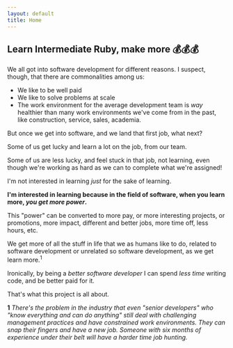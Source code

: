 ```yaml
---
layout: default
title: Home
---
```


## Learn Intermediate Ruby, make more 💰💰💰

We all got into software development for different reasons. I suspect, though, that there are commonalities among us:

- We like to be well paid
- We like to solve problems at scale
- The work environment for the average development team is _way_ healthier than many work environments we've come from in the past, like construction, service, sales, academia. 

But once we get into software, and we land that first job, what next? 

Some of us get lucky and learn a lot on the job, from our team. 

Some of us are less lucky, and feel stuck in that job, not learning, even though we're working as hard as we can to complete what we're assigned!

I'm not interested in learning _just_ for the sake of learning. 

**I'm interested in learning because in the field of software, when you learn more, _you get more power_.**

This "power" can be converted to more pay, or more interesting projects, or promotions, more impact, different and better jobs, more time off, less hours, etc. 

We get more of all the stuff in life that we as humans like to do, related to software development or unrelated so software development, as we get learn more.<sup>1</sup>

Ironically, by being a _better software developer_ I can spend _less time_ writing code, and be better paid for it. 

That's what this project is all about. 

<script async data-uid="5b13b420e3" src="https://josh-thompson.ck.page/5b13b420e3/index.js"></script>


**1** _There's the problem in the industry that even "senior developers" who "know everything and can do anything" still deal with challenging management practices and have constrained work environments. They can snap their fingers and have a new job. Someone with six months of experience under their belt will have a harder time job hunting._